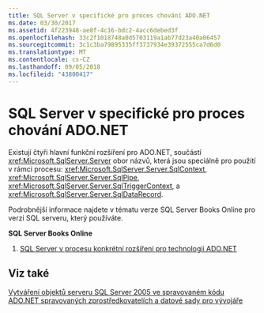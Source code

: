```yaml
---
title: SQL Server v specifické pro proces chování ADO.NET
ms.date: 03/30/2017
ms.assetid: 4f223948-ae8f-4c16-bdc2-4acc6debed3f
ms.openlocfilehash: 33c2f1018748a0d5703119a1ab77d23a40a06457
ms.sourcegitcommit: 3c1c3ba79895335ff3737934e39372555ca7d6d0
ms.translationtype: MT
ms.contentlocale: cs-CZ
ms.lasthandoff: 09/05/2018
ms.locfileid: "43800417"
---
```

# <a name="sql-server-in-process-specific-behavior-of-adonet"></a>SQL Server v specifické pro proces chování ADO.NET
Existují čtyři hlavní funkční rozšíření pro ADO.NET, součástí <xref:Microsoft.SqlServer.Server> obor názvů, která jsou speciálně pro použití v rámci procesu: <xref:Microsoft.SqlServer.Server.SqlContext>, <xref:Microsoft.SqlServer.Server.SqlPipe>, <xref:Microsoft.SqlServer.Server.SqlTriggerContext>, a <xref:Microsoft.SqlServer.Server.SqlDataRecord>.  
  
 Podrobnější informace najdete v tématu verze SQL Server Books Online pro verzi SQL serveru, který používáte.  
  
 **SQL Server Books Online**  
  
1.  [SQL Server v procesu konkrétní rozšíření pro technologii ADO.NET](https://go.microsoft.com/fwlink/?LinkId=115403)  
  
## <a name="see-also"></a>Viz také  
 [Vytváření objektů serveru SQL Server 2005 ve spravovaném kódu](https://msdn.microsoft.com/library/5358a825-e19b-49aa-8214-674ce5fed1da)  
 [ADO.NET spravovaných zprostředkovatelích a datové sady pro vývojáře](https://go.microsoft.com/fwlink/?LinkId=217917)
